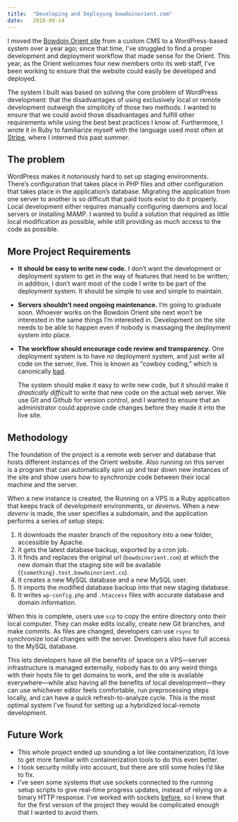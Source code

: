 ```yaml
---
title:  "Developing and Deploying bowdoinorient.com"
date:   2018-09-14
---
```


I moved the [Bowdoin Orient site](http://bowdoinorient.com) from a custom CMS to
a WordPress-based system over a year ago; since that time, I’ve struggled to
find a proper development and deployment workflow that made sense for the
Orient. This year, as the Orient welcomes four new members onto its web staff,
I’ve been working to ensure that the website could easily be developed and
deployed.

The system I built was based on solving the core problem of WordPress
development: that the disadvantages of using exclusively local or remote
development outweigh the simplicity of those two methods. I wanted to ensure
that we could avoid those disadvantages and fulfill other requirements while
using the best best practices I know of. Furthermore, I wrote it in Ruby to
familiarize myself with the language used most often at
[Stripe](https://stripe.com), where I interned this past summer.

## The problem

WordPress makes it notoriously hard to set up staging environments. There’s
configuration that takes place in PHP files and other configuration that takes
place in the application’s database. Migrating the application from one server
to another is so difficult that paid tools exist to do it properly. Local
development either requires manually configuring daemons and local servers or
installing MAMP. I wanted to build a solution that required as little local
modification as possible, while still providing as much access to the code as
possible.

## More Project Requirements

- **It should be easy to write new code.** I don’t want the development or
  deployment system to get in the way of features that need to be written; in
  addition, I don’t want most of the code I write to be part of the deployment
  system. It should be simple to use and simple to maintain.
- **Servers shouldn’t need ongoing maintenance.** I’m going to graduate soon.
  Whoever works on the Bowdoin Orient site next won’t be interested in the same
  things I’m interested in. Development on the site needs to be able to happen
  even if nobody is massaging the deployment system into place.
- **The workflow should encourage code review and transparency.** One deployment
  system is to have *no* deployment system, and just write all code on the
  server, live. This is known as “cowboy coding,” which is canonically
  [bad](https://en.wikipedia.org/wiki/Cowboy_coding#Disadvantages).

    The system should make it easy to write new code, but it should make it
    *drastically difficult* to write that new code on the actual web server. We
    use Git and Github for version control, and I wanted to ensure that an
    administrator could approve code changes before they made it into the live
    site.

## Methodology

The foundation of the project is a remote web server and database that hosts
different instances of the Orient website. Also running on this server is a
program that can automatically spin up and tear down new instances of the site
and show users how to synchronize code between their local machine and the
server.

When a new instance is created, the Running on a VPS is a Ruby application that
keeps track of development environments, or <em>devenv</em>s. When a new _devenv_ is
made, the user specifies a subdomain, and the application performs a series of
setup steps:

1. It downloads the master branch of the repository into a new folder,
accessible by Apache.
2. It gets the latest database backup, exported by a cron job.
3. It finds and replaces the original url (`bowdoinorient.com`) at which the new
domain that the staging site will be available
(`{something}.test.bowdoinorient.co`).
4. It creates a new MySQL database and a new MySQL user.
5. It imports the modified database backup into that new staging database.
6. It writes `wp-config.php` and `.htaccess` files with accurate database and
domain information.

When this is complete, users use `scp` to copy the entire directory onto their
local computer. They can make edits locally, create new Git branches, and make
commits. As files are changed, developers can use `rsync` to synchronize local
changes with the server. Developers also have full access to the MySQL database.

This lets developers have all the benefits of space on a VPS—server
infrastructure is managed externally, nobody has to do any weird things with
their hosts file to get domains to work, and the site is available
everywhere—while also having all the benefits of local development—they can use
whichever editor feels comfortable, run preprocessing steps locally, and can
have a quick refresh-to-analyze cycle. This is the most optimal system I’ve
found for setting up a hybridized local-remote development.

## Future Work

* This whole project ended up sounding a lot like containerization; I’d love to
  get more familiar with containerization tools to do this even better.
* I took security mildly into account, but there are still some holes I’d like
  to fix.
* I’ve seen some systems that use sockets connected to the running setup scripts
  to give real-time progress updates, instead of relying on a binary HTTP
  response. I’ve worked with sockets [before](https://penguinegg.com), so I knew
  that for the first version of the project they would be complicated enough
  that I wanted to avoid them.
